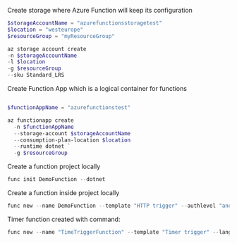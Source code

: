 Create storage where Azure Function will keep its configuration

```powershell
$storageAccountName = "azurefunctionsstoragetest"
$location = "westeurope"
$resourceGroup = "myResourceGroup"

az storage account create
-n $storageAccountName
-l $location
-g $resourceGroup
--sku Standard_LRS
```

Create Function App which is a logical container for functions

```powershell

$functionAppName = "azurefunctionstest"

az functionapp create
  -n $functionAppName
  --storage-account $storageAccountName
  --consumption-plan-location $location
  --runtime dotnet `
  -g $resourceGroup
```

Create a function project locally

```powershell
func init DemoFunction --dotnet
```

Create a function inside project locally

```powershell
func new --name DemoFunction --template "HTTP trigger" --authlevel "anonumous"
```

Timer function created with command:
```powershell
func new --name "TimeTriggerFunction" --template "Timer trigger" --language "csharp"
```

